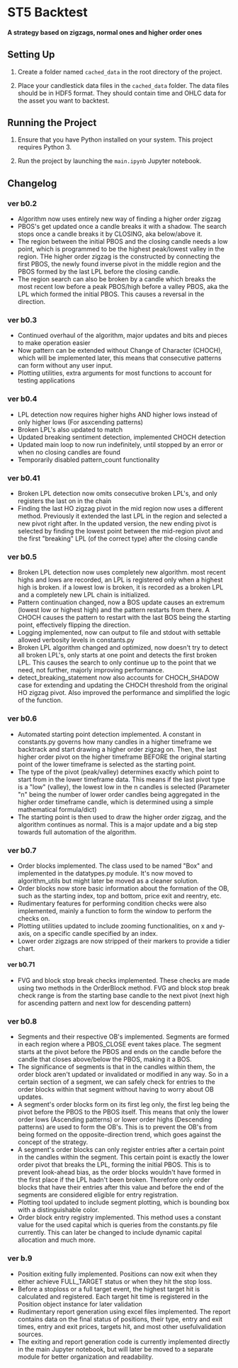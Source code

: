 # ST5 Backtest
#### A strategy based on zigzags, normal ones and higher order ones

## Setting Up

1. Create a folder named `cached_data` in the root directory of the project.

2. Place your candlestick data files in the `cached_data` folder. The data files should be in HDF5 format. They should contain time and OHLC data for the asset you want to backtest.

## Running the Project

1. Ensure that you have Python installed on your system. This project requires Python 3.

2. Run the project by launching the ```main.ipynb``` Jupyter notebook.

## Changelog

### ver b0.2
- Algorithm now uses entirely new way of finding a higher order zigzag
- PBOS's get updated once a candle breaks it with a shadow. The search stops once a candle breaks it by CLOSING, aka below/above it.
- The region between the initial PBOS and the closing candle needs a low point, which is programmed to be the highest peak/lowest valley in the region. THe higher order zigzag is the constructed by connecting the first PBOS, the newly found inverse pivot in the middle region and the PBOS formed by the last LPL before the closing candle.
- The region search can also be broken by a candle which breaks the most recent low before a peak PBOS/high before a valley PBOS, aka the LPL which formed the initial PBOS. This causes a reversal in the direction.

### ver b0.3
- Continued overhaul of the algorithm, major updates and bits and pieces to make operation easier
- Now pattern can be extended without Change of Character (CHOCH), which will be implemented later, this means that consecutive patterns can form without any user input.
- Plotting utilities, extra arguments for most functions to account for testing applications

### ver b0.4
- LPL detection now requires higher highs AND higher lows instead of only higher lows (For asxcending patterns)
- Broken LPL's also updated to match
- Updated breaking sentiment detection, implemented CHOCH detection
- Updated main loop to now run indefinitely, until stopped by an error or when no closing candles are found
- Temporarily disabled pattern_count functionality

### ver b0.41
- Broken LPL detection now omits consecutive broken LPL's, and only registers the last on in the chain
- Finding the last HO zigzag pivot in the mid region now uses a different method. Previously it extended the last LPL in the region and selected a new pivot right after. In the updated version, the new ending pivot is selected by finding the lowest point between the mid-region pivot and the first "breaking" LPL (of the correct type) after the closing candle

### ver b0.5
- Broken LPL detection now uses completely new algorithm. most recent highs and lows are recorded, an LPL is registered only when a highest high is broken. if a lowest low is broken, it is recorded as a broken LPL and a completely new LPL chain is initialized.
- Pattern continuation changed, now a BOS update causes an extremum (lowest low or highest high) and the pattern restarts from there. A CHOCH causes the pattern to restart with the last BOS being the starting point, effectively flipping the direction.
- Logging implemented, now can output to file and stdout with settable allowed verbosity levels in constants.py
- Broken LPL algorithm changed and optimized, now doesn't try to detect all broken LPL's, only starts at one point and detects the first broken LPL. This causes the search to only continue up to the point that we need, not further, majorly improving performance.
- detect_breaking_statement now also accounts for CHOCH_SHADOW case for extending and updating the CHOCH threshold from the original HO zigzag pivot. Also improved the performance and simplified the logic of the function.

### ver b0.6
- Automated starting point detection implemented. A constant in constants.py governs how many candles in a higher timeframe we backtrack and start drawing a higher order zigzag on. Then, the last higher order pivot on the higher timeframe BEFORE the original starting point of the lower timeframe is selected as the starting point. 
- The type of the pivot (peak/valley) determines exactly which point to start from in the lower timeframe data. This means if the last pivot type is a "low" (valley), the lowest low in the n candles is selected (Parameter "n" being the number of lower order candles being aggregated in the higher order timeframe candle,  which is determined using a simple mathematical formula/dict)
- The starting point is then used to draw the higher order zigzag, and the algorithm continues as normal. This is a major update and a big step towards full automation of the algorithm.

### ver b0.7
- Order blocks implemented. The class used to be named "Box" and implemented in the datatypes.py module. It's now moved to algorithm_utils but might later be moved as a cleaner solution.
- Order blocks now store basic information about the formation of the OB, such as the starting index, top and bottom, price exit and reentry, etc.
- Rudimentary features for performing condition checks were also implemented, mainly a function to form the window to perform the checks on. 
- Plotting utilities updated to include zooming functionalities, on x and y-axis, on a specific candle specified by an index.
- Lower order zigzags are now stripped of their markers to provide a tidier chart.
#### ver b0.71
- FVG and block stop break checks implemented. These checks are made using two methods in the OrderBlock method. FVG and block stop break check range is from the starting base candle to the next pivot (next high for ascending pattern and next low for descending pattern)


### ver b0.8
- Segments and their respective OB's implemented. Segments are formed in each region where a PBOS_CLOSE event takes place. The segment starts at the pivot before the PBOS and ends on the candle before the candle that closes above/below the PBOS, making it a BOS.
- The significance of segments is that in the candles within them, the order block aren't updated or invalidated or modified in any way. So in a certain section of a segment, we can safely check for entries to the order blocks within that segment without having to worry about OB updates.
- A segment's order blocks form on its first leg only, the first leg being the pivot before the PBOS to the PBOS itself. This means that only the lower order lows (Ascending patterns) or lower order highs (Descending patterns) are used to form the OB's. This is to prevent the OB's from being formed on the opposite-direction trend, which goes against the concept of the strategy.
- A segment's order blocks can only register entries after a certain point in the candles within the segment. This certain point is exactly the lower order pivot that breaks the LPL, forming the initial PBOS. This is to prevent look-ahead bias, as the order blocks wouldn't have formed in the first place if the LPL hadn't been broken. Therefore only order blocks that have their entries after this value and before the end of the segments are considered eligible for entry registration.
- Plotting tool updated to include segment plotting, which is bounding box with a distinguishable color.
- Order block entry registry implemented. This method uses a constant value for the used capital which is queries from the constants.py file currently. This can later be changed to include dynamic capital allocation and much more.


### ver b.9
- Position exiting fully implemented. Positions can now exit when they either achieve FULL_TARGET status or when they hit the stop loss. 
- Before a stoploss or a full target event, the highest target hit is calculated and registered. Each target hit time is registered in the Position object instance for later validation
- Rudimentary report generation using excel files implemented. The report contains data on the final status of positions, their type, entry and exit times, entry and exit prices, targets hit, and most other usefulvalidation sources.
- The exiting and report generation code is currently implemented directly in the main Jupyter notebook, but will later be moved to a separate module for better organization and readability.